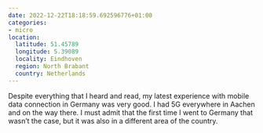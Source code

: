 ```yaml
---
date: 2022-12-22T18:18:59.692596776+01:00
categories:
- micro
location:
  latitude: 51.45789
  longitude: 5.39089
  locality: Eindhoven
  region: North Brabant
  country: Netherlands
---
```


Despite everything that I heard and read, my latest experience with mobile data connection in Germany was very good. I had 5G everywhere in Aachen and on the way there. I must admit that the first time I went to Germany that wasn’t the case, but it was also in a different area of the country.
